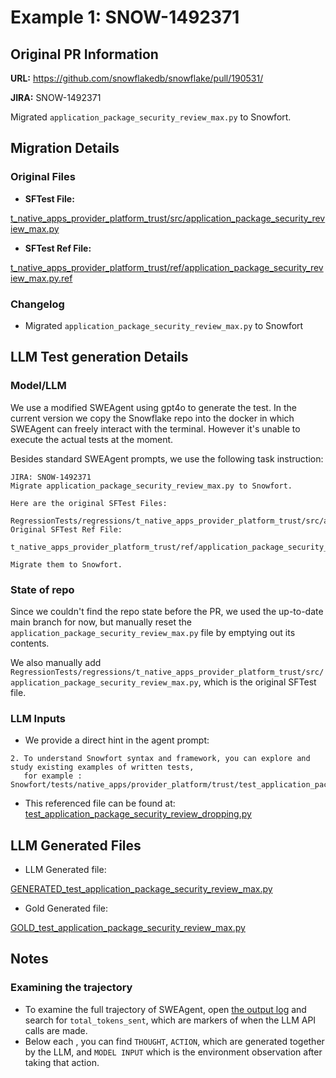 # Example 1: SNOW-1492371

## Original PR Information

**URL:** https://github.com/snowflakedb/snowflake/pull/190531/

**JIRA:** SNOW-1492371 

Migrated `application_package_security_review_max.py` to Snowfort.

## Migration Details

### Original Files
* **SFTest File:** 

[t_native_apps_provider_platform_trust/src/application_package_security_review_max.py](https://github.com/snowflakedb/snowflake/blob/92390ec1ca5543200294b914b3205a269658f140/RegressionTests/regressions/t_native_apps_provider_platform_trust/src/application_package_security_review_max.py)

* **SFTest Ref File:** 

[t_native_apps_provider_platform_trust/ref/application_package_security_review_max.py.ref](https://github.com/snowflakedb/snowflake/blob/92390ec1ca5543200294b914b3205a269658f140/RegressionTests/regressions/t_native_apps_provider_platform_trust/ref/application_package_security_review_max.py.ref)

### Changelog
- Migrated `application_package_security_review_max.py` to Snowfort

## LLM Test generation Details
### Model/LLM
We use a modified SWEAgent using gpt4o to generate the test. In the current version we copy the Snowflake repo into the docker in which SWEAgent can freely interact with the terminal. However it's unable to execute the actual tests at the moment.

Besides standard SWEAgent prompts, we use the following task instruction:
```
JIRA: SNOW-1492371
Migrate application_package_security_review_max.py to Snowfort.

Here are the original SFTest Files:

RegressionTests/regressions/t_native_apps_provider_platform_trust/src/application_package_security_review_max.py.
Original SFTest Ref File:

t_native_apps_provider_platform_trust/ref/application_package_security_review_max.py.ref

Migrate them to Snowfort.
```

### State of repo
Since we couldn't find the repo state before the PR, we used the up-to-date main branch for now, but manually reset the `application_package_security_review_max.py` file by emptying out its contents.

We also manually add `RegressionTests/regressions/t_native_apps_provider_platform_trust/src/application_package_security_review_max.py`, which is the original SFTest file.

### LLM Inputs
- We provide a direct hint in the agent prompt:
```
2. To understand Snowfort syntax and framework, you can explore and study existing examples of written tests,
   for example : Snowfort/tests/native_apps/provider_platform/trust/test_application_package_security_review_dropping.py
```
- This referenced file can be found at:
[test_application_package_security_review_dropping.py](https://github.com/snowflakedb/snowflake/blob/46acb94d6d30568ccad78e1cce28ff0d2c6de2a8/Snowfort/tests/native_apps/provider_platform/trust/test_application_package_security_review_dropping.py)


## LLM Generated Files
- LLM Generated file: 

[GENERATED_test_application_package_security_review_max.py](https://github.com/sfc-gh-minkim/testgen_examples/blob/main/examples/SNOW-1492371/data/outputs/GENERATED_test_application_package_security_review_max.py)

- Gold Generated file:

[GOLD_test_application_package_security_review_max.py](https://github.com/sfc-gh-minkim/testgen_examples/blob/main/examples/SNOW-1492371/data/outputs/GOLD_test_application_package_security_review_max.py)

## Notes

### Examining the trajectory

- To examine the full trajectory of SWEAgent, open [the output log](https://github.com/sfc-gh-minkim/testgen_examples/blob/main/examples/SNOW-1492371/output8.log) and search for `total_tokens_sent`, which are markers of when the LLM API calls are made.
- Below each , you can find `THOUGHT`, `ACTION`, which are generated together by the LLM, and `MODEL INPUT` which is the environment observation after taking that action.